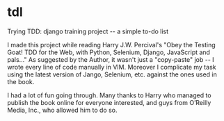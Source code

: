 # tdl
Trying TDD: django training project -- a simple to-do list

I made this project while reading Harry J.W. Percival's "Obey the Testing Goat! TDD for the Web, with Python, Selenium, Django, JavaScript and pals..."
As suggested by the Author, it wasn't just a "copy-paste" job -- I wrote every line of code manually in VIM.
Moreover I complicate my task using the latest version of Jango, Selenium, etc. against the ones used in the book.

I had a lot of fun going through. 
Many thanks to Harry who managed to publish the book online for everyone interested, and guys from O’Reilly Media, Inc., who allowed him to do so.

